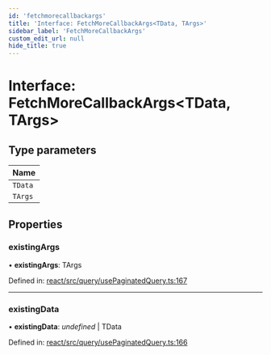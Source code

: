 ```yaml
---
id: 'fetchmorecallbackargs'
title: 'Interface: FetchMoreCallbackArgs<TData, TArgs>'
sidebar_label: 'FetchMoreCallbackArgs'
custom_edit_url: null
hide_title: true
---
```


# Interface: FetchMoreCallbackArgs<TData, TArgs\>

## Type parameters

| Name    |
| :------ |
| `TData` |
| `TArgs` |

## Properties

### existingArgs

• **existingArgs**: TArgs

Defined in: [react/src/query/usePaginatedQuery.ts:167](https://github.com/gqless/gqless/blob/master/packages/react/src/query/usePaginatedQuery.ts#L167)

---

### existingData

• **existingData**: _undefined_ \| TData

Defined in: [react/src/query/usePaginatedQuery.ts:166](https://github.com/gqless/gqless/blob/master/packages/react/src/query/usePaginatedQuery.ts#L166)
